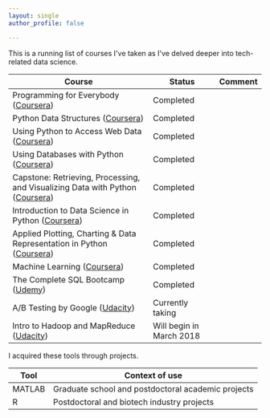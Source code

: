```yaml
---
layout: single
author_profile: false

---
```


This is a running list of courses I've taken as I've delved deeper into tech-related data science.

| Course | Status | Comment |
| --- | --- |  --- | 
| Programming for Everybody ([Coursera](https://www.coursera.org/specializations/python)) | Completed | |
| Python Data Structures ([Coursera](https://www.coursera.org/specializations/python)) | Completed | |
| Using Python to Access Web Data ([Coursera](https://www.coursera.org/specializations/python)) | Completed | |
| Using Databases with Python ([Coursera](https://www.coursera.org/specializations/python)) | Completed | |
| Capstone: Retrieving, Processing, and Visualizing Data with Python ([Coursera](https://www.coursera.org/specializations/python)) | Completed | |
| Introduction to Data Science in Python ([Coursera](https://www.coursera.org/learn/python-data-analysis)) | Completed | |
| Applied Plotting, Charting & Data Representation in Python ([Coursera](https://www.coursera.org/learn/python-plotting)) | Completed | |
| Machine Learning ([Coursera](https://www.coursera.org/learn/machine-learning)) | Completed | |
| The Complete SQL Bootcamp ([Udemy](https://www.udemy.com/the-complete-sql-bootcamp/)) | Completed | |
| A/B Testing by Google ([Udacity](https://www.udacity.com/course/ab-testing--ud257)) | Currently taking | |
| Intro to Hadoop and MapReduce ([Udacity](https://www.udacity.com/course/intro-to-hadoop-and-mapreduce--ud617)) | Will begin in March 2018 | |

I acquired these tools through projects.

| Tool | Context of use |
| --- | --- |
| MATLAB | Graduate school and postdoctoral academic projects |
| R | Postdoctoral and biotech industry projects |